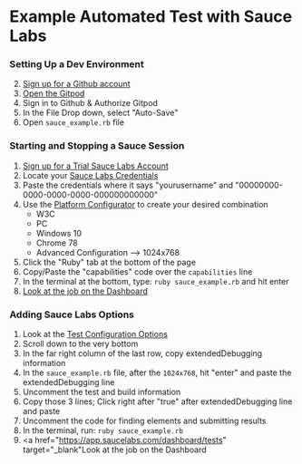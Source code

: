 # Example Automated Test with Sauce Labs

### Setting Up a Dev Environment

2. <a href="https://github.com/join" target="_blank">Sign up for a Github account</a>
3. <a href="https://gitpod.io/#https://github.com/saucelabs-training/kickoff2020-testing-intro" target="_blank">Open the Gitpod</a>
4. Sign in to Github & Authorize Gitpod
5. In the File Drop down, select "Auto-Save"
6. Open `sauce_example.rb` file

### Starting and Stopping a Sauce Session

1. <a href="https://saucelabs.com/sign-up" target="_blank">Sign up for a Trial Sauce Labs Account</a>
6. Locate your <a href="https://app.saucelabs.com/user-settings" target="_blank">Sauce Labs Credentials</a>
7. Paste the credentials where it says "yourusername" and "00000000-0000-0000-0000-000000000000"
8. Use the <a href="https://wiki.saucelabs.com/display/DOCS/Platform+Configurator" target="_blank">Platform Configurator</a>
 to create your desired combination
    * W3C
    * PC
    * Windows 10
    * Chrome 78
    * Advanced Configuration --> 1024x768
9. Click the "Ruby" tab at the bottom of the page
10. Copy/Paste the "capabilities" code over the `capabilities` line
11. In the terminal at the bottom, type: `ruby sauce_example.rb` and hit enter
12. <a href="https://app.saucelabs.com/dashboard/tests" target="_blank">Look at the job on the Dashboard</a>

### Adding Sauce Labs Options

1. Look at the <a href="https://docs.saucelabs.com/reference/test-configuration/" target="_blank">Test Configuration Options</a>
2. Scroll down to the very bottom
3. In the far right column of the last row, copy extendedDebugging information
4. In the `sauce_example.rb` file, after the `1024x768`, hit "enter" and paste the extendedDebugging line
5. Uncomment the test and build information
6. Copy those 3 lines; Click right after "true" after extendedDebugging line and paste 
5. Uncomment the code for finding elements and submitting results
6. In the terminal, run: `ruby sauce_example.rb`
7. <a href="https://app.saucelabs.com/dashboard/tests" target="_blank"Look at the job on the Dashboard</a>

